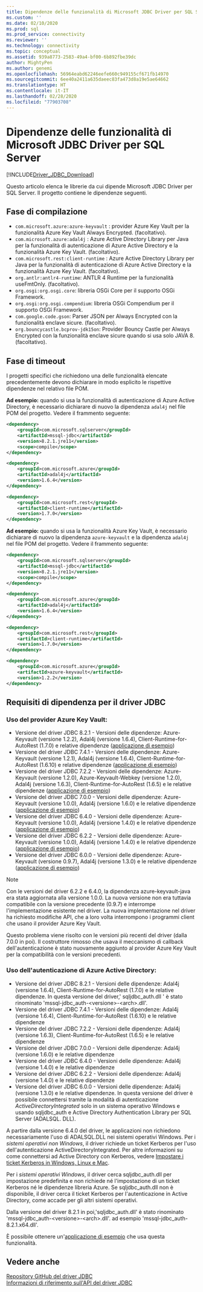 ```yaml
---
title: Dipendenze delle funzionalità di Microsoft JDBC Driver per SQL Server | Microsoft Docs
ms.custom: ''
ms.date: 02/10/2020
ms.prod: sql
ms.prod_service: connectivity
ms.reviewer: ''
ms.technology: connectivity
ms.topic: conceptual
ms.assetid: 939a8773-2583-49a4-bf00-6b892fbe39dc
author: MightyPen
ms.author: genemi
ms.openlocfilehash: 56964eabd62246eefe660c949155cf671fb14970
ms.sourcegitcommit: 6ee40a2411a635daeec83fa473d8a19e5ae64662
ms.translationtype: HT
ms.contentlocale: it-IT
ms.lasthandoff: 02/28/2020
ms.locfileid: "77903708"
---
```

# <a name="feature-dependencies-of-the-microsoft-jdbc-driver-for-sql-server"></a>Dipendenze delle funzionalità di Microsoft JDBC Driver per SQL Server

[!INCLUDE[Driver_JDBC_Download](../../includes/driver_jdbc_download.md)]

Questo articolo elenca le librerie da cui dipende Microsoft JDBC Driver per SQL Server. Il progetto contiene le dipendenze seguenti.

## <a name="compile-time"></a>Fase di compilazione

 - `com.microsoft.azure:azure-keyvault` : provider Azure Key Vault per la funzionalità Azure Key Vault Always Encrypted. (facoltativo).
 - `com.microsoft.azure:adal4j` : Azure Active Directory Library per Java per la funzionalità di autenticazione di Azure Active Directory e la funzionalità Azure Key Vault. (facoltativo).
 - `com.microsoft.rest:client-runtime` : Azure Active Directory Library per Java per la funzionalità di autenticazione di Azure Active Directory e la funzionalità Azure Key Vault. (facoltativo).
 - `org.antlr:antlr4-runtime`: ANTLR 4 Runtime per la funzionalità useFmtOnly. (facoltativo).
 - `org.osgi:org.osgi.core`: libreria OSGi Core per il supporto OSGi Framework.
 - `org.osgi:org.osgi.compendium`: libreria OSGi Compendium per il supporto OSGi Framework.
 - `com.google.code.gson`: Parser JSON per Always Encrypted con la funzionalità enclave sicure. (facoltativo).
 - `org.bouncycastle.bcprov-jdk15on`: Provider Bouncy Castle per Always Encrypted con la funzionalità enclave sicure quando si usa solo JAVA 8. (facoltativo).

## <a name="test-time"></a>Fase di timeout

I progetti specifici che richiedono una delle funzionalità elencate precedentemente devono dichiarare in modo esplicito le rispettive dipendenze nel relativo file POM.

**Ad esempio:** quando si usa la funzionalità di autenticazione di Azure Active Directory, è necessario dichiarare di nuovo la dipendenza `adal4j` nel file POM del progetto. Vedere il frammento seguente:

```xml
<dependency>
    <groupId>com.microsoft.sqlserver</groupId>
    <artifactId>mssql-jdbc</artifactId>
    <version>8.2.1.jre11</version>
    <scope>compile</scope>
</dependency>

<dependency>
    <groupId>com.microsoft.azure</groupId>
    <artifactId>adal4j</artifactId>
    <version>1.6.4</version>
</dependency>

<dependency>
    <groupId>com.microsoft.rest</groupId>
    <artifactId>client-runtime</artifactId>
    <version>1.7.0</version>
</dependency>
```

**Ad esempio:** quando si usa la funzionalità Azure Key Vault, è necessario dichiarare di nuovo la dipendenza `azure-keyvault` e la dipendenza `adal4j` nel file POM del progetto. Vedere il frammento seguente:

```xml
<dependency>
    <groupId>com.microsoft.sqlserver</groupId>
    <artifactId>mssql-jdbc</artifactId>
    <version>8.2.1.jre11</version>
    <scope>compile</scope>
</dependency>

<dependency>
    <groupId>com.microsoft.azure</groupId>
    <artifactId>adal4j</artifactId>
    <version>1.6.4</version>
</dependency>

<dependency>
    <groupId>com.microsoft.rest</groupId>
    <artifactId>client-runtime</artifactId>
    <version>1.7.0</version>
</dependency>

<dependency>
    <groupId>com.microsoft.azure</groupId>
    <artifactId>azure-keyvault</artifactId>
    <version>1.2.2</version>
</dependency>
```

## <a name="dependency-requirements-for-the-jdbc-driver"></a>Requisiti di dipendenza per il driver JDBC

### <a name="working-with-the-azure-key-vault-provider"></a>Uso del provider Azure Key Vault:

- Versione del driver JDBC 8.2.1 - Versioni delle dipendenze: Azure-Keyvault (versione 1.2.2), Adal4j (versione 1.6.4), Client-Runtime-for-AutoRest (1.7.0) e relative dipendenze ([applicazione di esempio](../../connect/jdbc/azure-key-vault-sample-version-7.0.md))
- Versione del driver JDBC 7.4.1 - Versioni delle dipendenze: Azure-Keyvault (versione 1.2.1), Adal4j (versione 1.6.4), Client-Runtime-for-AutoRest (1.6.10) e relative dipendenze ([applicazione di esempio](../../connect/jdbc/azure-key-vault-sample-version-7.0.md))
- Versione del driver JDBC 7.2.2 - Versioni delle dipendenze: Azure-Keyvault (versione 1.2.0), Azure-Keyvault-Webkey (versione 1.2.0), Adal4j (versione 1.6.3), Client-Runtime-for-AutoRest (1.6.5) e le relative dipendenze ([applicazione di esempio](../../connect/jdbc/azure-key-vault-sample-version-7.0.md))
- Versione del driver JDBC 7.0.0 - Versioni delle dipendenze: Azure-Keyvault (versione 1.0.0), Adal4j (versione 1.6.0) e le relative dipendenze ([applicazione di esempio](../../connect/jdbc/azure-key-vault-sample-version-7.0.md))
- Versione del driver JDBC 6.4.0 - Versioni delle dipendenze: Azure-Keyvault (versione 1.0.0), Adal4j (versione 1.4.0) e le relative dipendenze ([applicazione di esempio](../../connect/jdbc/azure-key-vault-sample-version-6.2.2.md))
- Versione del driver JDBC 6.2.2 - Versioni delle dipendenze: Azure-Keyvault (versione 1.0.0), Adal4j (versione 1.4.0) e le relative dipendenze ([applicazione di esempio](../../connect/jdbc/azure-key-vault-sample-version-6.2.2.md))
- Versione del driver JDBC 6.0.0 - Versioni delle dipendenze: Azure-Keyvault (versione 0.9.7), Adal4j (versione 1.3.0) e le relative dipendenze ([applicazione di esempio](../../connect/jdbc/azure-key-vault-sample-version-6.0.0.md))

> [!NOTE]
> Con le versioni del driver 6.2.2 e 6.4.0, la dipendenza azure-keyvault-java era stata aggiornata alla versione 1.0.0. La nuova versione non era tuttavia compatibile con la versione precedente (0.9.7) e interrompe l'implementazione esistente nel driver. La nuova implementazione nel driver ha richiesto modifiche API, che a loro volta interrompono i programmi client che usano il provider Azure Key Vault.
>
> Questo problema viene risolto con le versioni più recenti del driver (dalla 7.0.0 in poi). Il costruttore rimosso che usava il meccanismo di callback dell'autenticazione è stato nuovamente aggiunto al provider Azure Key Vault per la compatibilità con le versioni precedenti.

### <a name="working-with-azure-active-directory-authentication"></a>Uso dell'autenticazione di Azure Active Directory:

- Versione del driver JDBC 8.2.1 - Versioni delle dipendenze: Adal4j (versione 1.6.4), Client-Runtime-for-AutoRest (1.7.0) e le relative dipendenze. In questa versione del driver,' sqljdbc_auth.dll ' è stato rinominato 'mssql-jdbc_auth-\<versione>-\<arch>.dll'.
- Versione del driver JDBC 7.4.1 - Versioni delle dipendenze: Adal4j (versione 1.6.4), Client-Runtime-for-AutoRest (1.6.10) e le relative dipendenze
- Versione del driver JDBC 7.2.2 - Versioni delle dipendenze: Adal4j (versione 1.6.3), Client-Runtime-for-AutoRest (1.6.5) e le relative dipendenze
- Versione del driver JDBC 7.0.0 - Versioni delle dipendenze: Adal4j (versione 1.6.0) e le relative dipendenze
- Versione del driver JDBC 6.4.0 - Versioni delle dipendenze: Adal4j (versione 1.4.0) e le relative dipendenze
- Versione del driver JDBC 6.2.2 - Versioni delle dipendenze: Adal4j (versione 1.4.0) e le relative dipendenze
- Versione del driver JDBC 6.0.0 - Versioni delle dipendenze: Adal4j (versione 1.3.0) e le relative dipendenze. In questa versione del driver è possibile connettersi tramite la modalità di autenticazione _ActiveDirectoryIntegrated_ solo in un sistema operativo Windows e usando sqljdbc_auth e Active Directory Authentication Library per SQL Server (ADALSQL. DLL).

A partire dalla versione 6.4.0 del driver, le applicazioni non richiedono necessariamente l'uso di ADALSQL.DLL nei sistemi operativi Windows. Per i *sistemi operativi non Windows*, il driver richiede un ticket Kerberos per l'uso dell'autenticazione ActiveDirectoryIntegrated. Per altre informazioni su come connettersi ad Active Directory con Kerberos, vedere [Impostare i ticket Kerberos in Windows, Linux e Mac](https://docs.microsoft.com/sql/connect/jdbc/connecting-using-azure-active-directory-authentication#set-kerberos-ticket-on-windows-linux-and-mac).

Per i *sistemi operativi Windows*, il driver cerca sqljdbc_auth.dll per impostazione predefinita e non richiede né l'impostazione di un ticket Kerberos né le dipendenze libreria Azure. Se sqljdbc_auth.dll non è disponibile, il driver cerca il ticket Kerberos per l'autenticazione in Active Directory, come accade per gli altri sistemi operativi.

Dalla versione del driver 8.2.1 in poi,'sqljdbc_auth.dll' è stato rinominato 'mssql-jdbc_auth-\<versione>-\<arch>.dll'. ad esempio 'mssql-jdbc_auth-8.2.1.x64.dll'.

È possibile ottenere un'[applicazione di esempio](../../connect/jdbc/connecting-using-azure-active-directory-authentication.md) che usa questa funzionalità.

## <a name="see-also"></a>Vedere anche

[Repository GitHub del driver JDBC](https://github.com/microsoft/mssql-jdbc)  
[Informazioni di riferimento sull'API del driver JDBC](../../connect/jdbc/reference/jdbc-driver-api-reference.md)
